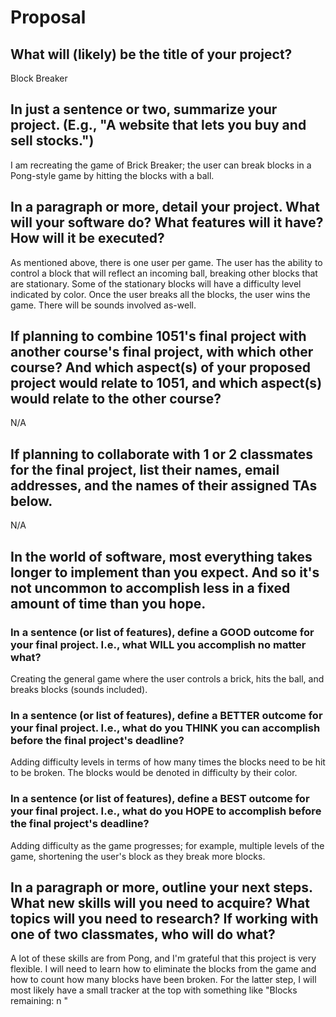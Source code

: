# Proposal

## What will (likely) be the title of your project?

Block Breaker

## In just a sentence or two, summarize your project. (E.g., "A website that lets you buy and sell stocks.")

I am recreating the game of Brick Breaker; the user can break blocks in a Pong-style game by hitting the blocks with a ball.

## In a paragraph or more, detail your project. What will your software do? What features will it have? How will it be executed?

As mentioned above, there is one user per game. The user has the ability to control a block that will reflect an incoming ball,
breaking other blocks that are stationary. Some of the stationary blocks will have a difficulty level indicated by color. Once
the user breaks all the blocks, the user wins the game. There will be sounds involved as-well.

## If planning to combine 1051's final project with another course's final project, with which other course? And which aspect(s) of your proposed project would relate to 1051, and which aspect(s) would relate to the other course?

N/A

## If planning to collaborate with 1 or 2 classmates for the final project, list their names, email addresses, and the names of their assigned TAs below.

N/A

## In the world of software, most everything takes longer to implement than you expect. And so it's not uncommon to accomplish less in a fixed amount of time than you hope.

### In a sentence (or list of features), define a GOOD outcome for your final project. I.e., what WILL you accomplish no matter what?

Creating the general game where the user controls a brick, hits the ball, and breaks blocks (sounds included).

### In a sentence (or list of features), define a BETTER outcome for your final project. I.e., what do you THINK you can accomplish before the final project's deadline?

Adding difficulty levels in terms of how many times the blocks need to be hit to be broken. The blocks would be
denoted in difficulty by their color.

### In a sentence (or list of features), define a BEST outcome for your final project. I.e., what do you HOPE to accomplish before the final project's deadline?

Adding difficulty as the game progresses; for example, multiple levels of the game, shortening the user's block as
they break more blocks.

## In a paragraph or more, outline your next steps. What new skills will you need to acquire? What topics will you need to research? If working with one of two classmates, who will do what?

A lot of these skills are from Pong, and I'm grateful that this project is very flexible. I will need to learn
how to eliminate the blocks from the game and how to count how many blocks have been broken. For the latter step,
I will most likely have a small tracker at the top with something like "Blocks remaining: n "
